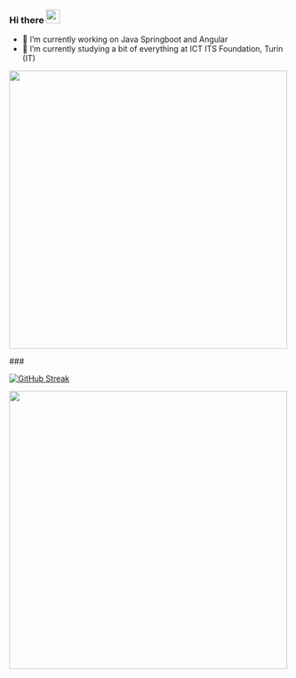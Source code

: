 
### Hi there  <img src="https://cultofthepartyparrot.com/parrots/hd/60fpsparrot.gif" width="25" height="25"/>
- 🔭 I’m currently working on Java Springboot and Angular
- 🌱 I’m currently studying a bit of everything at ICT ITS Foundation, Turin (IT) 
<p>
<img src="https://user-images.githubusercontent.com/74038190/212284115-f47cd8ff-2ffb-4b04-b5bf-4d1c14c0247f.gif" width="500"></p>
  ###
  
  [![GitHub Streak](https://streak-stats.demolab.com/?user=EddyOrbyta&theme=highcontrast)](https://git.io/streak-stats)

  
 <!-- [![MasterHead](https://media1.tenor.com/m/bQCHJwgCNuMAAAAC/kitten-cat.gif)](https://github.com/EddyOrbyta)-->
  
  <p>
<img src="https://user-images.githubusercontent.com/74038190/212284115-f47cd8ff-2ffb-4b04-b5bf-4d1c14c0247f.gif" width="500"></p>
<!--
**EddyOrbyta/EddyOrbyta** is a ✨ _special_ ✨ repository because its `README.md` (this file) appears on your GitHub profile.

Here are some ideas to get you started:

- 🔭 I’m currently working on ...
- 🌱 I’m currently learning ...
- 👯 I’m looking to collaborate on ...
- 🤔 I’m looking for help with ...
- 💬 Ask me about ...
- 📫 How to reach me: ...
- 😄 Pronouns: ...
- ⚡ Fun fact: ...
-->
